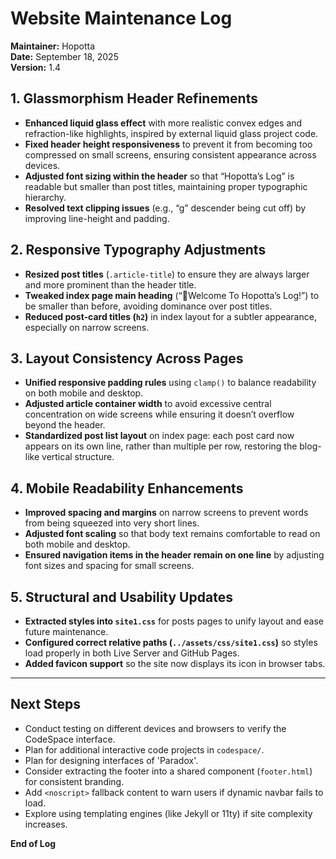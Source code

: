 # Website Maintenance Log  
**Maintainer:** Hopotta  
**Date:** September 18, 2025  
**Version:** 1.4  

## 1. Glassmorphism Header Refinements  
- **Enhanced liquid glass effect** with more realistic convex edges and refraction-like highlights, inspired by external liquid glass project code.  
- **Fixed header height responsiveness** to prevent it from becoming too compressed on small screens, ensuring consistent appearance across devices.  
- **Adjusted font sizing within the header** so that “Hopotta’s Log” is readable but smaller than post titles, maintaining proper typographic hierarchy.  
- **Resolved text clipping issues** (e.g., “g” descender being cut off) by improving line-height and padding.  

## 2. Responsive Typography Adjustments  
- **Resized post titles** (`.article-title`) to ensure they are always larger and more prominent than the header title.  
- **Tweaked index page main heading** (“👋Welcome To Hopotta’s Log!”) to be smaller than before, avoiding dominance over post titles.  
- **Reduced post-card titles (`h2`)** in index layout for a subtler appearance, especially on narrow screens.  

## 3. Layout Consistency Across Pages  
- **Unified responsive padding rules** using `clamp()` to balance readability on both mobile and desktop.  
- **Adjusted article container width** to avoid excessive central concentration on wide screens while ensuring it doesn’t overflow beyond the header.  
- **Standardized post list layout** on index page: each post card now appears on its own line, rather than multiple per row, restoring the blog-like vertical structure.  

## 4. Mobile Readability Enhancements  
- **Improved spacing and margins** on narrow screens to prevent words from being squeezed into very short lines.  
- **Adjusted font scaling** so that body text remains comfortable to read on both mobile and desktop.  
- **Ensured navigation items in the header remain on one line** by adjusting font sizes and spacing for small screens.  

## 5. Structural and Usability Updates  
- **Extracted styles into `site1.css`** for posts pages to unify layout and ease future maintenance.  
- **Configured correct relative paths (`../assets/css/site1.css`)** so styles load properly in both Live Server and GitHub Pages.  
- **Added favicon support** so the site now displays its icon in browser tabs.  

---

## Next Steps  
- Conduct testing on different devices and browsers to verify the CodeSpace interface.  
- Plan for additional interactive code projects in `codespace/`.  
- Plan for designing interfaces of 'Paradox'.  
- Consider extracting the footer into a shared component (`footer.html`) for consistent branding.  
- Add `<noscript>` fallback content to warn users if dynamic navbar fails to load.  
- Explore using templating engines (like Jekyll or 11ty) if site complexity increases.  

**End of Log**
